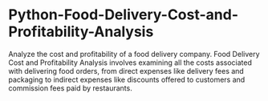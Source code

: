 # Python-Food-Delivery-Cost-and-Profitability-Analysis
Analyze the cost and profitability of a food delivery company. Food Delivery Cost and Profitability Analysis involves examining all the costs associated with delivering food orders, from direct expenses like delivery fees and packaging to indirect expenses like discounts offered to customers and commission fees paid by restaurants.
